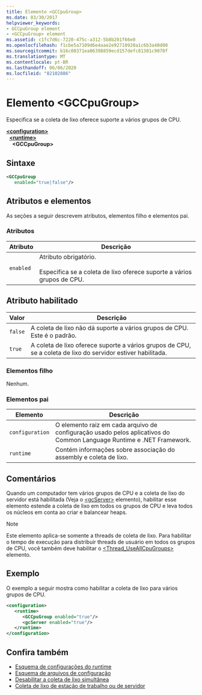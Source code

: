 ```yaml
---
title: Elemento <GCCpuGroup>
ms.date: 03/30/2017
helpviewer_keywords:
- GCCpuGroup element
- <GCCpuGroup> element
ms.assetid: c1fc7d6c-7220-475c-a312-5b8b201f66e0
ms.openlocfilehash: f1cbe5a7109d6e4aae2e92710920a1c6b3a40d00
ms.sourcegitcommit: b16c00371ea06398859ecd157defc81301c9070f
ms.translationtype: MT
ms.contentlocale: pt-BR
ms.lasthandoff: 06/06/2020
ms.locfileid: "82102886"
---
```

# <a name="gccpugroup-element"></a>Elemento \<GCCpuGroup>

Especifica se a coleta de lixo oferece suporte a vários grupos de CPU.

[**\<configuration>**](../configuration-element.md)\
&nbsp;&nbsp;[**\<runtime>**](runtime-element.md)\
&nbsp;&nbsp;&nbsp;&nbsp;**\<GCCpuGroup>**

## <a name="syntax"></a>Sintaxe

```xml
<GCCpuGroup
   enabled="true|false"/>
```

## <a name="attributes-and-elements"></a>Atributos e elementos

As seções a seguir descrevem atributos, elementos filho e elementos pai.

### <a name="attributes"></a>Atributos

|Atributo|Descrição|
|---------------|-----------------|
|`enabled`|Atributo obrigatório.<br /><br /> Especifica se a coleta de lixo oferece suporte a vários grupos de CPU.|

## <a name="enabled-attribute"></a>Atributo habilitado

|Valor|Descrição|
|-----------|-----------------|
|`false`|A coleta de lixo não dá suporte a vários grupos de CPU. Este é o padrão.|
|`true`|A coleta de lixo oferece suporte a vários grupos de CPU, se a coleta de lixo do servidor estiver habilitada.|

### <a name="child-elements"></a>Elementos filho

Nenhum.

### <a name="parent-elements"></a>Elementos pai

|Elemento|Descrição|
|-------------|-----------------|
|`configuration`|O elemento raiz em cada arquivo de configuração usado pelos aplicativos do Common Language Runtime e .NET Framework.|
|`runtime`|Contém informações sobre associação do assembly e coleta de lixo.|

## <a name="remarks"></a>Comentários

Quando um computador tem vários grupos de CPU e a coleta de lixo do servidor está habilitada (Veja o [\<gcServer>](gcserver-element.md) elemento), habilitar esse elemento estende a coleta de lixo em todos os grupos de CPU e leva todos os núcleos em conta ao criar e balancear heaps.

> [!NOTE]
> Este elemento aplica-se somente a threads de coleta de lixo. Para habilitar o tempo de execução para distribuir threads de usuário em todos os grupos de CPU, você também deve habilitar o [\<Thread_UseAllCpuGroups>](thread-useallcpugroups-element.md) elemento.

## <a name="example"></a>Exemplo

O exemplo a seguir mostra como habilitar a coleta de lixo para vários grupos de CPU.

```xml
<configuration>
   <runtime>
      <GCCpuGroup enabled="true"/>
      <gcServer enabled="true"/>
   </runtime>
</configuration>
```

## <a name="see-also"></a>Confira também

- [Esquema de configurações do runtime](index.md)
- [Esquema de arquivos de configuração](../index.md)
- [Desabilitar a coleta de lixo simultânea](gcconcurrent-element.md#to-disable-background-garbage-collection)
- [Coleta de lixo de estação de trabalho ou de servidor](../../../../standard/garbage-collection/workstation-server-gc.md)
